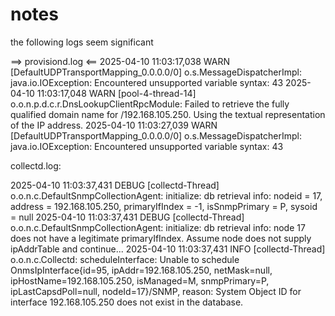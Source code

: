 # notes

the following logs seem significant

==> provisiond.log <==
2025-04-10 11:03:17,038 WARN  [DefaultUDPTransportMapping_0.0.0.0/0] o.s.MessageDispatcherImpl: java.io.IOException: Encountered unsupported variable syntax: 43
2025-04-10 11:03:17,048 WARN  [pool-4-thread-14] o.o.n.p.d.c.r.DnsLookupClientRpcModule: Failed to retrieve the fully qualified domain name for /192.168.105.250. Using the textual representation of the IP address.
2025-04-10 11:03:27,039 WARN  [DefaultUDPTransportMapping_0.0.0.0/0] o.s.MessageDispatcherImpl: java.io.IOException: Encountered unsupported variable syntax: 43


collectd.log:

2025-04-10 11:03:37,431 DEBUG [collectd-Thread] o.o.n.c.DefaultSnmpCollectionAgent: initialize: db retrieval info: nodeid = 17, address = 192.168.105.250, primaryIfIndex = -1, isSnmpPrimary = P, sysoid = null
2025-04-10 11:03:37,431 DEBUG [collectd-Thread] o.o.n.c.DefaultSnmpCollectionAgent: initialize: db retrieval info: node 17 does not have a legitimate primaryIfIndex.  Assume node does not supply ipAddrTable and continue...
2025-04-10 11:03:37,431 INFO  [collectd-Thread] o.o.n.c.Collectd: scheduleInterface: Unable to schedule OnmsIpInterface{id=95, ipAddr=192.168.105.250, netMask=null, ipHostName=192.168.105.250, isManaged=M, snmpPrimary=P, ipLastCapsdPoll=null, nodeId=17}/SNMP, reason: System Object ID for interface 192.168.105.250 does not exist in the database.
